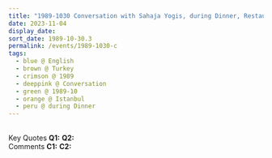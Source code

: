 ```yaml
---
title: "1989-1030 Conversation with Sahaja Yogis, during Dinner, Restaurant Borsa, Kandilli, Adile Sultan Sarayı, Vaniköy Cd No: 12, 34684 (Üsküdar) Istanbul, Turkey"
date: 2023-11-04
display_date: 
sort_date: 1989-10-30.3
permalink: /events/1989-1030-c
tags:
  - blue @ English
  - brown @ Turkey
  - crimson @ 1989
  - deeppink @ Conversation
  - green @ 1989-10
  - orange @ Istanbul
  - peru @ during Dinner
---
```


<br>

<wave-list>
  <list-title color="DarkSeaGreen" width="55">Key Quotes</list-title>
  <list-item color="BlanchedAlmond" width="280"><b>Q1:</b> <i></i></list-item>
  <list-item color="Lavender" width="280"><b>Q2:</b> <i></i></list-item>
</wave-list>

<br>

<wave-list>
  <list-title color="DarkSeaGreen" width="55">Comments</list-title>
  <list-item color="BlanchedAlmond" width="280"><b>C1:</b> <i></i></list-item>
  <list-item color="Lavender" width="280"><b>C2:</b> <i></i></list-item>
</wave-list>